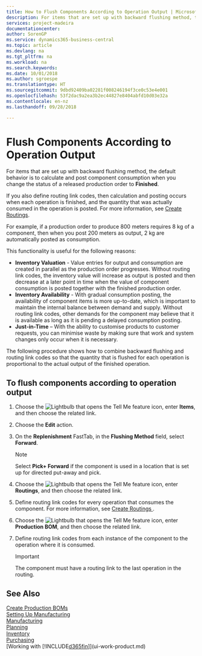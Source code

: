 ```yaml
---
title: How to Flush Components According to Operation Output | Microsoft Docs
description: For items that are set up with backward flushing method, the default behavior is to calculate and post component consumption when you change the status of a released production order to **Finished**. For more information, see Flushing Method.
services: project-madeira
documentationcenter: 
author: SorenGP
ms.service: dynamics365-business-central
ms.topic: article
ms.devlang: na
ms.tgt_pltfrm: na
ms.workload: na
ms.search.keywords: 
ms.date: 10/01/2018
ms.author: sgroespe
ms.translationtype: HT
ms.sourcegitcommit: 9dbd92409ba02281f008246194f3ce0c53e4e001
ms.openlocfilehash: 53f2dac9a2ea3b2ec44827e8404abfd10d03e32a
ms.contentlocale: en-nz
ms.lasthandoff: 09/28/2018

---
```

# <a name="flush-components-according-to-operation-output"></a>Flush Components According to Operation Output
For items that are set up with backward flushing method, the default behavior is to calculate and post component consumption when you change the status of a released production order to **Finished**.  

If you also define routing link codes, then calculation and posting occurs when each operation is finished, and the quantity that was actually consumed in the operation is posted. For more information, see [Create Routings](production-how-to-create-routings.md).  

For example, if a production order to produce 800 meters requires 8 kg of a component, then when you post 200 meters as output, 2 kg are automatically posted as consumption.  

This functionality is useful for the following reasons:  

-   **Inventory Valuation** - Value entries for output and consumption are created in parallel as the production order progresses. Without routing link codes, the inventory value will increase as output is posted and then decrease at a later point in time when the value of component consumption is posted together with the finished production order.  
-   **Inventory Availability** - With gradual consumption posting, the availability of component items is more up-to-date, which is important to maintain the internal balance between demand and supply. Without routing link codes, other demands for the component may believe that it is available as long as it is pending a delayed consumption posting.  
-   **Just-in-Time** – With the ability to customise products to customer requests, you can minimise waste by making sure that work and system changes only occur when it is necessary.  

The following procedure shows how to combine backward flushing and routing link codes so that the quantity that is flushed for each operation is proportional to the actual output of the finished operation.  

## <a name="to-flush-components-according-to-operation-output"></a>To flush components according to operation output  
1.  Choose the ![Lightbulb that opens the Tell Me feature](media/ui-search/search_small.png "Tell me what you want to do") icon, enter **Items**, and then choose the related link.  
2.  Choose the **Edit** action.  
3.  On the **Replenishment** FastTab, in the **Flushing Method** field, select **Forward**.  

    > [!NOTE]  
    >  Select **Pick+ Forward** if the component is used in a location that is set up for directed put-away and pick.  

4.  Choose the ![Lightbulb that opens the Tell Me feature](media/ui-search/search_small.png "Tell me what you want to do") icon, enter **Routings**, and then choose the related link.  
5.  Define routing link codes for every operation that consumes the component. For more information, see [Create Routings ](production-how-to-create-routings.md).  
6.  Choose the ![Lightbulb that opens the Tell Me feature](media/ui-search/search_small.png "Tell me what you want to do") icon, enter **Production BOM**, and then choose the related link.  
7.  Define routing link codes from each instance of the component to the operation where it is consumed.

    > [!IMPORTANT]  
    >  The component must have a routing link to the last operation in the routing.  

## <a name="see-also"></a>See Also  
[Create Production BOMs](production-how-to-create-production-boms.md)  
[Setting Up Manufacturing](production-configure-production-processes.md)  
[Manufacturing](production-manage-manufacturing.md)    
[Planning](production-planning.md)   
[Inventory](inventory-manage-inventory.md)  
[Purchasing](purchasing-manage-purchasing.md)  
[Working with [!INCLUDE[d365fin](includes/d365fin_md.md)]](ui-work-product.md)

